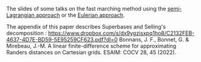 The slides of some talks on the fast marching method using the [semi-Lagrangian approach](https://www.dropbox.com/s/mvydwiyyfjpe2uo/SeminaireM2.pdf?dl=1)
or the [Eulerian approach](https://www.dropbox.com/s/1ybde65810gf0dv/SMAI.pdf?dl=1).



  
The appendix of this paper describes Superbases and Selling's decomposition : https://www.dropbox.com/s/dx9ygzisxpq1ho8/C2132FEB-4637-4D7E-BD59-5E95259CF623.pdf?dl=0
Bonnans, J. F., Bonnet, G. & Mirebeau, J.-M. A linear finite-difference scheme for approximating Randers distances on Cartesian grids. ESAIM: COCV 28, 45 (2022).

